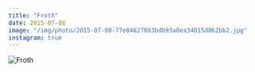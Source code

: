 ```yaml
---
title: "Froth"
date: 2015-07-08
image: "/img/photo/2015-07-08-77e04627883bdb93a0ea34015d062bb2.jpg"
instagram: true
---
```


![Froth](/img/photo/2015-07-08-77e04627883bdb93a0ea34015d062bb2.jpg)
